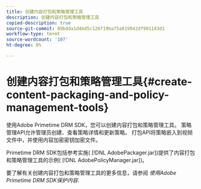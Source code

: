 ```yaml
---
title: 创建内容打包和策略管理工具
description: 创建内容打包和策略管理工具
copied-description: true
source-git-commit: 89bdda1d4bd5c126f19ba75a819942df901183d1
workflow-type: tm+mt
source-wordcount: '107'
ht-degree: 0%

---
```



# 创建内容打包和策略管理工具{#create-content-packaging-and-policy-management-tools}

使用Adobe Primetime DRM SDK，您可以创建内容打包和策略管理工具。 策略管理API允许管理员创建、查看策略详情和更新策略。 打包API将策略嵌入到视频文件中，并使用内容加密密钥加密文件。

Primetime DRM SDK包括参考实施( [!DNL AdobePackager.jar])提供了内容打包和策略管理工具的示例( [!DNL AdobePolicyManager.jar])。

要了解有关创建内容打包和策略管理工具的更多信息，请参阅 *使用Adobe Primetime DRM SDK保护内容*.
